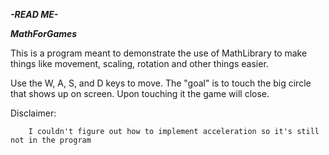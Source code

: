 ﻿****_-READ ME-_****

***MathForGames***

This is a program meant to demonstrate the use of MathLibrary to make things like movement, scaling, rotation and other things easier.

Use the W, A, S, and D keys to move. The "goal" is to touch the big circle that shows up on screen. Upon touching it the game will close.

Disclaimer:

        I couldn't figure out how to implement acceleration so it's still not in the program